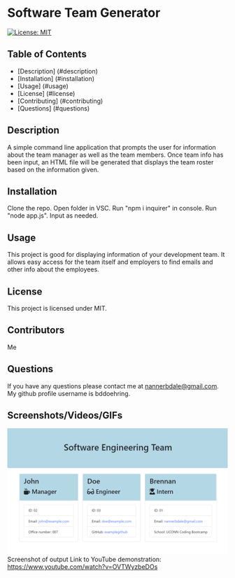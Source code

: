# Software Team Generator
  [![License: MIT](https://img.shields.io/badge/License-MIT-yellow.svg)](https://opensource.org/licenses/MIT)

  ## Table of Contents
  - [Description] (#description)
  - [Installation] (#installation)
  - [Usage] (#usage)
  - [License] (#license)
  - [Contributing] (#contributing)
  - [Questions] (#questions)

  ## Description 
  A simple command line application that prompts the user for information about the team manager as well as the team members. Once team info has been input, an HTML file will be generated that displays the team roster based on the information given.

  ## Installation
  Clone the repo. Open folder in VSC. Run "npm i inquirer" in console. Run "node app.js". Input as needed.

  ## Usage
  This project is good for displaying information of your development team. It allows easy access for the team itself and employers to find emails and other info about the employees.

  ## License
  This project is licensed under MIT.

  ## Contributors
  Me

  ## Questions
  If you have any questions please contact me at nannerbdale@gmail.com. My github profile username is bddoehring.

  ## Screenshots/Videos/GIFs
  <img src = "/assets/screenshot.jpeg">Screenshot of output</img>
  Link to YouTube demonstration: https://www.youtube.com/watch?v=OVTWyzbeDOs